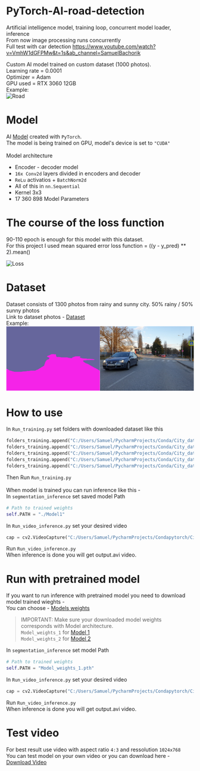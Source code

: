 # PyTorch-AI-road-detection
Artificial intelligence model, training loop, concurrent model loader, inference<br/>
From now image processing runs concurrently<br/>
Full test with car detection
https://www.youtube.com/watch?v=VmhW1dGFPMw&t=1s&ab_channel=SamuelBachorik

Custom AI model trained on custom dataset (1000 photos). <br/>
Learning rate = 0.0001<br/>
Optimizer = Adam<br/>
GPU used = RTX 3060 12GB<br/>
Example:<br/>
![Road](https://github.com/Samuel-Bachorik/PyTorch-AI-road-detection-concurrent_training/blob/main/Images/Road_example.gif)<br/>

# Model
AI [Model](https://github.com/Samuel-Bachorik/PyTorch-AI-road-detection-concurrent_training/blob/main/Model_1.py) created with `PyTorch`.<br/>
The model is being trained on GPU, model's device is set to `"CUDA"` <br/>
<br/>
Model architecture
   - Encoder - decoder model
   - `16x Conv2d` layers divided in encoders and decoder
   - `ReLu` activatios +  `BatchNorm2d`
   -  All of this in `nn.Sequential`
   -  Kernel 3x3
   -  17 360 898 Model Parameters


# The course of the loss function
90-110 epoch is enough for this model with this dataset. <br/>
For this project I used mean squared error loss function  = ((y - y_pred) ** 2).mean()

![Loss](https://github.com/Samuel-Bachorik/PyTorch-AI-road-detection-concurrent_training/blob/main/Images/Loss%20func.jpg)

# Dataset
Dataset consists of 1300 photos from rainy and sunny city. 50% rainy / 50% sunny photos<br/>
Link to dataset photos -
[Dataset](https://drive.google.com/drive/folders/1aUeWMmBwkKbLvj19hiELGR9TBFUPIKsl?usp=sharing)<br/>
Example:<br/>
![Mask](https://github.com/Samuel-Bachorik/PyTorch-AI-road-detection/blob/main/Images/Image%20%26%20Mask.jpg)

# How to use 
In `Run_training.py` set folders with downloaded dataset like this <br/>

```python
folders_training.append("C:/Users/Samuel/PycharmProjects/Conda/City_dataset/City_sunny1/")
folders_training.append("C:/Users/Samuel/PycharmProjects/Conda/City_dataset/City_sunny2/")
folders_training.append("C:/Users/Samuel/PycharmProjects/Conda/City_dataset/City_rainy/")
folders_training.append("C:/Users/Samuel/PycharmProjects/Conda/City_dataset/City_rainy2/")
folders_training.append("C:/Users/Samuel/PycharmProjects/Conda/City_dataset/City_2/")
```
Then Run `Run_training.py` <br/>
<br/>
When model is trained you can run inference like this -<br/>
In `segmentation_inference` set saved model Path <br/>
```python
# Path to trained weights
self.PATH = "./Model1"
```
In `Run_video_inference.py` set your desired video<br/>
```python
cap = cv2.VideoCapture("C:/Users/Samuel/PycharmProjects/Condapytorch/City.mp4")
```
Run `Run_video_inference.py`<br/>
When inference is done you will get output.avi video. 

# Run with pretrained model
If you want to run inference with pretrained model you need to download model trained wieghts - <br/>
You can choose -
[Models weights](https://drive.google.com/drive/folders/11Cz2hnVdQutggVD7TjVIZHmEF48T4ErF?usp=sharing)<br/>

>IMPORTANT: Make sure your downloaded model weights corresponds with Model architecture.<br/>
>`Model_weights_1` for [Model 1](https://github.com/Samuel-Bachorik/PyTorch-AI-road-detection-concurrent_training/blob/main/Model_1.py)<br/>
>`Model_weights_2` for [Model 2](https://github.com/Samuel-Bachorik/PyTorch-AI-road-detection-concurrent_training/blob/main/Model_2.py) <br/>

In `segmentation_inference` set model Path <br/>

```python
# Path to trained weights
self.PATH = "Model_weights_1.pth"
```
In `Run_video_inference.py` set your desired video<br/>
```python
cap = cv2.VideoCapture("C:/Users/Samuel/PycharmProjects/Condapytorch/City.mp4")
```
Run `Run_video_inference.py`<br/>
When inference is done you will get output.avi video. <br/>


# Test video
For best result use video with aspect ratio `4:3` and ressolution `1024x768` <br/>
You can test model on your own video or you can download here - [Download Video](https://drive.google.com/file/d/13RuSzPdqhz8a-k9XH5ni0hIREOTa3v9V/view?usp=sharing)<br/>
